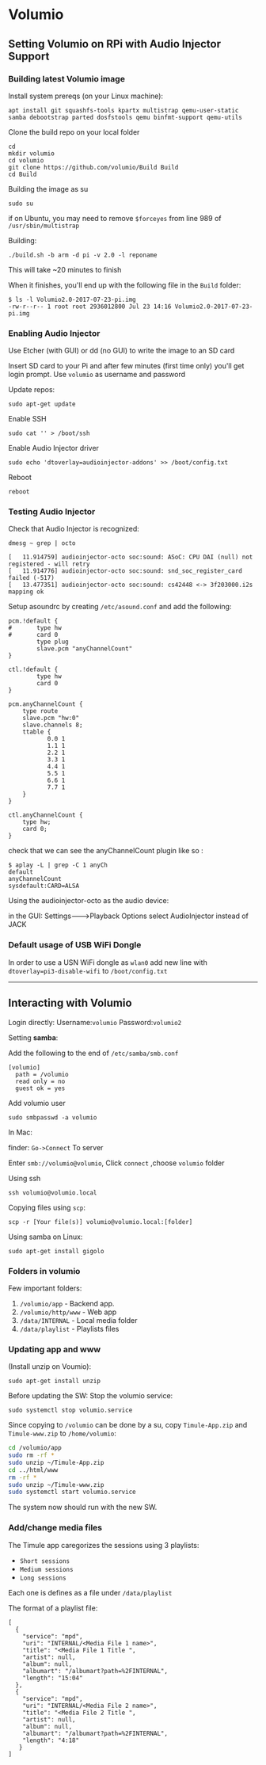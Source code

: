 # Volumio
## Setting Volumio on RPi with Audio Injector Support

### Building latest Volumio image

Install system prereqs (on your Linux machine):

```
apt install git squashfs-tools kpartx multistrap qemu-user-static samba debootstrap parted dosfstools qemu binfmt-support qemu-utils
```
Clone the build repo on your local folder

```
cd
mkdir volumio
cd volumio
git clone https://github.com/volumio/Build Build
cd Build
```

Building the image as su

```
sudo su
```

if on Ubuntu, you may need to remove `$forceyes` from line 989 of `/usr/sbin/multistrap`

Building:

```
./build.sh -b arm -d pi -v 2.0 -l reponame
```

This will take ~20 minutes to finish

When it finishes, you'll end up with the following file in the `Build` folder:

```
$ ls -l Volumio2.0-2017-07-23-pi.img
-rw-r--r-- 1 root root 2936012800 Jul 23 14:16 Volumio2.0-2017-07-23-pi.img
```

### Enabling Audio Injector

Use Etcher (with GUI) or dd (no GUI) to write the image to an SD card

Insert SD card to your Pi and after few minutes (first time only) you'll get login prompt.
Use `volumio` as username and password

Update repos:

```
sudo apt-get update
```

Enable SSH

```
sudo cat '' > /boot/ssh
```

Enable Audio Injector driver

```
sudo echo 'dtoverlay=audioinjector-addons' >> /boot/config.txt
```

Reboot
```
reboot
```

### Testing Audio Injector

Check that Audio Injector is recognized:

```
dmesg ~ grep | octo
```
```
[   11.914759] audioinjector-octo soc:sound: ASoC: CPU DAI (null) not registered - will retry
[   11.914776] audioinjector-octo soc:sound: snd_soc_register_card failed (-517)
[   13.477351] audioinjector-octo soc:sound: cs42448 <-> 3f203000.i2s mapping ok
```

Setup asoundrc by creating `/etc/asound.conf` and add the following:
```
pcm.!default {
#       type hw
#       card 0
        type plug
        slave.pcm "anyChannelCount"
}

ctl.!default {
        type hw
        card 0
}

pcm.anyChannelCount {
    type route
    slave.pcm "hw:0"
    slave.channels 8;
    ttable {
           0.0 1
           1.1 1
           2.2 1
           3.3 1
           4.4 1
           5.5 1
           6.6 1
           7.7 1
    }
}

ctl.anyChannelCount {
    type hw;
    card 0;
}
```
check that we can see the anyChannelCount plugin like so :

```
$ aplay -L | grep -C 1 anyCh
default
anyChannelCount
sysdefault:CARD=ALSA
```
Using the audioinjector-octo as the audio device:

in the GUI: Settings--->Playback Options select AudioInjector instead of JACK


### Default usage of USB WiFi Dongle

In order to use a USN WiFi dongle as `wlan0`
add new line with `dtoverlay=pi3-disable-wifi` to `/boot/config.txt`

***

## Interacting with Volumio

Login directly: Username:`volumio` Password:`volumio2`

Setting **samba**:

Add the following to the end of `/etc/samba/smb.conf`
```
[volumio]
  path = /volumio
  read only = no
  guest ok = yes
```
Add volumio user
```
sudo smbpasswd -a volumio
```
In Mac:

finder: `Go->Connect` To server

Enter `smb://volumio@volumio`, Click `connect`
,choose `volumio` folder


Using ssh
```
ssh volumio@volumio.local
```
Copying files using `scp`:
```
scp -r [Your file(s)] volumio@volumio.local:[folder]
```

Using samba on Linux:
```
sudo apt-get install gigolo
```
### Folders in volumio

Few important folders:

1. `/volumio/app` - Backend app.
2. `/volumio/http/www` - Web app
3. `/data/INTERNAL` - Local media folder
4. `/data/playlist` - Playlists files

### Updating app and www

(Install unzip on Voumio):
```
sudo apt-get install unzip
```

Before updating the SW:
Stop the volumio service:

```
sudo systemctl stop volumio.service
```

Since copying to `/volumio` can be done by a su,
copy `Timule-App.zip` and `Timule-www.zip` to `/home/volumio`:
```sh
cd /volumio/app
sudo rm -rf *
sudo unzip ~/Timule-App.zip
cd ../html/www
rm -rf *
sudo unzip ~/Timule-www.zip
sudo systemctl start volumio.service
```
The system now should run with the new SW.

### Add/change media files

The Timule app caregorizes the sessions using 3 playlists:

-  `Short sessions`
-  `Medium sessions`
-  `Long sessions`

Each one is defines as a file under `/data/playlist`

The format of a playlist file:

```
[
  {
    "service": "mpd",
    "uri": "INTERNAL/<Media File 1 name>",
    "title": "<Media File 1 Title ",
    "artist": null,
    "album": null,
    "albumart": "/albumart?path=%2FINTERNAL",
    "length": "15:04"
  },
  {
    "service": "mpd",
    "uri": "INTERNAL/<Media File 2 name>",
    "title": "<Media File 2 Title ",
    "artist": null,
    "album": null,
    "albumart": "/albumart?path=%2FINTERNAL",
    "length": "4:18"
   }
]
```

